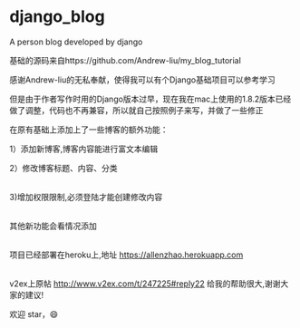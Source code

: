 # django_blog
A person blog developed by django


基础的源码来自https://github.com/Andrew-liu/my_blog_tutorial

感谢Andrew-liu的无私奉献，使得我可以有个Django基础项目可以参考学习

但是由于作者写作时用的Django版本过早，现在我在mac上使用的1.8.2版本已经做了调整，代码也不再兼容，所以就自己按照例子来写，并做了一些修正

在原有基础上添加上了一些博客的额外功能：

1）添加新博客,博客内容能进行富文本编辑

2）修改博客标题、内容、分类

<br>3)增加权限限制,必须登陆才能创建修改内容

<br>其他新功能会看情况添加

<br>项目已经部署在heroku上,地址 https://allenzhao.herokuapp.com 

<br>v2ex上原帖 http://www.v2ex.com/t/247225#reply22 给我的帮助很大,谢谢大家的建议!

欢迎 star，😄

